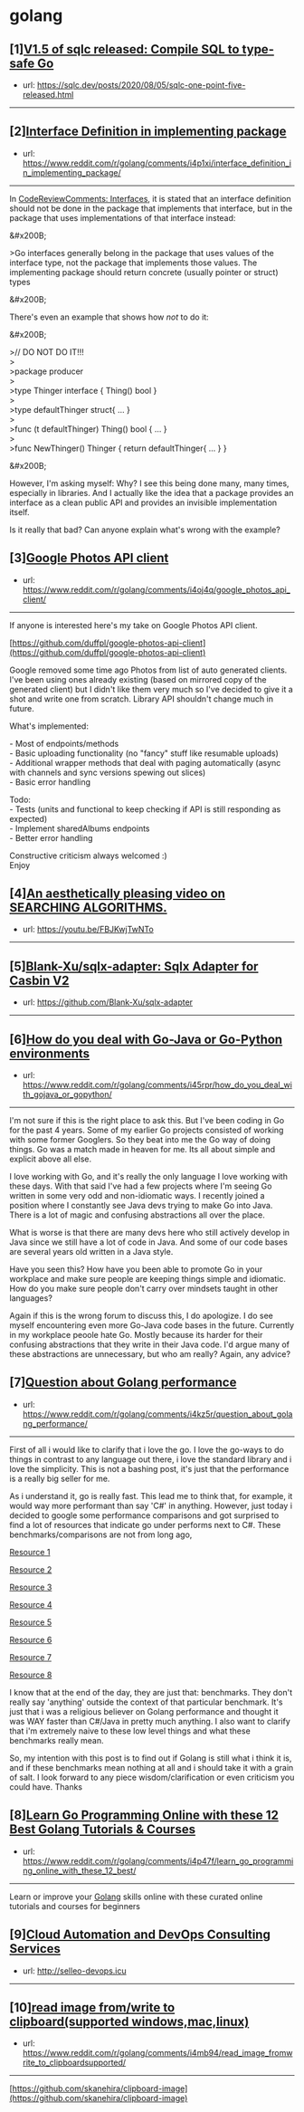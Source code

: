 # golang
## [1][V1.5 of sqlc released: Compile SQL to type-safe Go](https://www.reddit.com/r/golang/comments/i4iv8o/v15_of_sqlc_released_compile_sql_to_typesafe_go/)
- url: https://sqlc.dev/posts/2020/08/05/sqlc-one-point-five-released.html
---

## [2][Interface Definition in implementing package](https://www.reddit.com/r/golang/comments/i4p1xi/interface_definition_in_implementing_package/)
- url: https://www.reddit.com/r/golang/comments/i4p1xi/interface_definition_in_implementing_package/
---
In [CodeReviewComments: Interfaces](https://github.com/golang/go/wiki/CodeReviewComments#interfaces), it is stated that an interface definition should not be done in the package that implements that interface, but in the package that uses implementations of that interface instead:

&amp;#x200B;

&gt;Go interfaces generally belong in the package that uses values of the interface type, not the package that implements those values. The implementing package should return concrete (usually pointer or struct) types

&amp;#x200B;

There's even an example that shows how *not* to do it:

&amp;#x200B;

&gt;// DO NOT DO IT!!!  
&gt;  
&gt;package producer  
&gt;  
&gt;type Thinger interface { Thing() bool }  
&gt;  
&gt;type defaultThinger struct{ … }  
&gt;  
&gt;func (t defaultThinger) Thing() bool { … }  
&gt;  
&gt;func NewThinger() Thinger { return defaultThinger{ … } }

&amp;#x200B;

However, I'm asking myself: Why? I see this being done many, many times, especially in libraries. And I actually like the idea that a package provides an interface as a clean public API and provides an invisible implementation itself.

Is it really that bad? Can anyone explain what's wrong with the example?
## [3][Google Photos API client](https://www.reddit.com/r/golang/comments/i4oj4q/google_photos_api_client/)
- url: https://www.reddit.com/r/golang/comments/i4oj4q/google_photos_api_client/
---
If anyone is interested here's my take on Google Photos API client. 

[https://github.com/duffpl/google-photos-api-client](https://github.com/duffpl/google-photos-api-client)

Google removed some time ago Photos from list of auto generated clients. I've been using ones already existing (based on mirrored copy of the generated client) but I didn't like them very much so I've decided to give it a shot and write one from scratch. Library API shouldn't change much in future.

What's implemented:

\- Most of endpoints/methods  
\- Basic uploading functionality (no "fancy" stuff like resumable uploads)  
\- Additional wrapper methods that deal with paging automatically (async with channels and sync versions spewing out slices)  
\- Basic error handling

Todo:  
\- Tests (units and functional to keep checking if API is still responding as expected)  
\- Implement sharedAlbums endpoints  
\- Better error handling

Constructive criticism always welcomed :)  
Enjoy
## [4][An aesthetically pleasing video on SEARCHING ALGORITHMS.](https://www.reddit.com/r/golang/comments/i4c9kg/an_aesthetically_pleasing_video_on_searching/)
- url: https://youtu.be/FBJKwjTwNTo
---

## [5][Blank-Xu/sqlx-adapter: Sqlx Adapter for Casbin V2](https://www.reddit.com/r/golang/comments/i4oqrk/blankxusqlxadapter_sqlx_adapter_for_casbin_v2/)
- url: https://github.com/Blank-Xu/sqlx-adapter
---

## [6][How do you deal with Go-Java or Go-Python environments](https://www.reddit.com/r/golang/comments/i45rpr/how_do_you_deal_with_gojava_or_gopython/)
- url: https://www.reddit.com/r/golang/comments/i45rpr/how_do_you_deal_with_gojava_or_gopython/
---
  I'm not sure if this is the right place to ask this.  But I've been coding in Go for the past 4 years.   Some of my earlier Go projects consisted of working with some former Googlers.  So they beat into me the Go way of doing things.   Go was a match made in heaven for me.  Its all about simple and explicit above all else.

  I love working with Go, and it's really the only language I love working with these days.  With that said I've had a few projects where I'm seeing Go written in some very odd and non-idiomatic ways.   I recently joined a position where I constantly see Java devs trying to make Go into Java.  There is a lot of magic and confusing abstractions all over the place.   

  What is worse is that there are many devs here who still actively develop in Java since we still have a lot of code in Java.   And some of our code bases are several years old written in a Java style.

   Have you seen this?  How have you been able to promote Go in your workplace and make sure people are keeping things simple and idiomatic.  How do you make sure people don't carry over mindsets taught in other languages?

  Again if this is the wrong forum to discuss this, I do apologize.  I do see myself encountering even more Go-Java code bases in the future.  Currently in my workplace peoole hate Go.  Mostly because its harder for their confusing abstractions that they write in their Java code.  I'd argue many of these abstractions are unnecessary, but who am really?   Again, any advice?
## [7][Question about Golang performance](https://www.reddit.com/r/golang/comments/i4kz5r/question_about_golang_performance/)
- url: https://www.reddit.com/r/golang/comments/i4kz5r/question_about_golang_performance/
---
First of all i would like to clarify that i love the go. I love the go-ways to do things in contrast to any language out there, i love the standard library and i love the simplicity. This is not a bashing post, it's just that the performance is a really big seller for me.

As i understand it, go is really fast. This lead me to think that, for example, it would way more performant than say 'C#' in anything. However, just today i decided to google some performance comparisons and got surprised to find a lot of resources that indicate go under performs next to C#. These benchmarks/comparisons are not from long ago,

[Resource 1](https://benchmarksgame-team.pages.debian.net/benchmarksgame/fastest/go-csharpcore.html)

[Resource 2](https://www.reddit.com/r/golang/comments/a88vww/why_is_go_without_generics_is_slower_than_c_with/ec926b7?utm_source=share&amp;utm_medium=web2x)

[Resource 3](https://news.ycombinator.com/item?id=20947286)

[Resource 4](https://www.reddit.com/r/rust/comments/akluxx/rust_now_on_average_outperforms_c_in_the/ef63zdi?utm_source=share&amp;utm_medium=web2x)

[Resource 5](https://www.reddit.com/r/rust/comments/akluxx/rust_now_on_average_outperforms_c_in_the/ef5vuyp?utm_source=share&amp;utm_medium=web2x)

[Resource 6](https://medium.com/@alexyakunin/go-vs-c-part-1-goroutines-vs-async-await-ac909c651c11)

[Resource 7](https://www.reddit.com/r/rust/comments/akluxx/rust_now_on_average_outperforms_c_in_the/)

[Resource 8](https://www.reddit.com/r/rust/comments/akluxx/rust_now_on_average_outperforms_c_in_the/ef5y2ub/?utm_source=share&amp;utm_medium=web2x)

I know that at the end of the day, they are just that: benchmarks. They don't really say 'anything'  outside the context of that particular benchmark. It's just that i was a religious believer on Golang performance and thought it was WAY faster than C#/Java in pretty much anything.  I also want to clarify that i'm extremely naive to these low level things and what these benchmarks really mean.  

So, my intention with this post is to find out if Golang is still what i think it is, and if these benchmarks mean nothing at all and i should take it with a grain of salt. I look forward to any piece wisdom/clarification or even criticism you could have. Thanks
## [8][Learn Go Programming Online with these 12 Best Golang Tutorials &amp; Courses](https://www.reddit.com/r/golang/comments/i4p47f/learn_go_programming_online_with_these_12_best/)
- url: https://www.reddit.com/r/golang/comments/i4p47f/learn_go_programming_online_with_these_12_best/
---
Learn or improve your [Golang](https://blog.coursesity.com/best-golang-tutorials?utm_source=reddit&amp;utm_medium=social&amp;utm_campaign=redditPost&amp;utm_term=best-go) skills online with these curated online tutorials and courses for beginners
## [9][Cloud Automation and DevOps Consulting Services](https://www.reddit.com/r/golang/comments/i4pyo1/cloud_automation_and_devops_consulting_services/)
- url: http://selleo-devops.icu
---

## [10][read image from/write to clipboard(supported windows,mac,linux)](https://www.reddit.com/r/golang/comments/i4mb94/read_image_fromwrite_to_clipboardsupported/)
- url: https://www.reddit.com/r/golang/comments/i4mb94/read_image_fromwrite_to_clipboardsupported/
---
[https://github.com/skanehira/clipboard-image](https://github.com/skanehira/clipboard-image)
